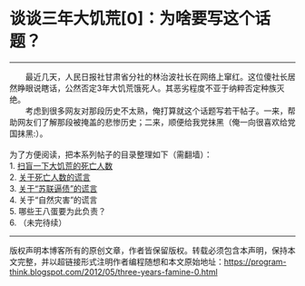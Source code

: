 # 谈谈三年大饥荒[0]：为啥要写这个话题？ 

-----

<div class="post-body entry-content">
　　最近几天，人民日报社甘肃省分社的林治波社长在网络上窜红。这位傻社长居然睁眼说瞎话，公然否定3年大饥荒饿死人。其恶劣程度不亚于纳粹否定种族灭绝。<br/>
　　考虑到很多网友对那段历史不太熟，俺打算就这个话题写若干帖子。一来，帮助网友们了解那段被掩盖的悲惨历史；二来，顺便给我党抹黑（俺一向很喜欢给党国抹黑:）。<a name="more"></a><br/>
<br/>
为了方便阅读，把本系列帖子的目录整理如下（需翻墙）：<a name="index"> </a><br/>
1. <a href="../../2012/05/three-years-famine-1.md">扫盲一下大饥荒的死亡人数</a><br/>
2. <a href="../../2012/05/three-years-famine-2.md">关于死亡人数的谎言</a><br/>
3. <a href="../../2012/08/three-years-famine-3.md">关于“苏联逼债”的谎言</a><br/>
4. 关于“自然灾害”的谎言<br/>
5. 哪些王八蛋要为此负责？<br/>
6. （未完待续）
</div>


------------------------------------------------

版权声明本博客所有的原创文章，作者皆保留版权。转载必须包含本声明，保持本文完整，并以超链接形式注明作者编程随想和本文原始地址：https://program-think.blogspot.com/2012/05/three-years-famine-0.html
